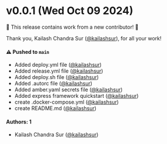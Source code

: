 # v0.0.1 (Wed Oct 09 2024)

:tada: This release contains work from a new contributor! :tada:

Thank you, Kailash Chandra Sur ([@kailashsur](https://github.com/kailashsur)), for all your work!

#### ⚠️ Pushed to `main`

- Added deploy.yml file ([@kailashsur](https://github.com/kailashsur))
- Added release.yml file ([@kailashsur](https://github.com/kailashsur))
- Added deploy.sh file ([@kailashsur](https://github.com/kailashsur))
- Added .autorc file ([@kailashsur](https://github.com/kailashsur))
- Added amber.yaml secrets file ([@kailashsur](https://github.com/kailashsur))
- Added express framework quickstart ([@kailashsur](https://github.com/kailashsur))
- create .docker-compose.yml ([@kailashsur](https://github.com/kailashsur))
- create README.md ([@kailashsur](https://github.com/kailashsur))

#### Authors: 1

- Kailash Chandra Sur ([@kailashsur](https://github.com/kailashsur))
